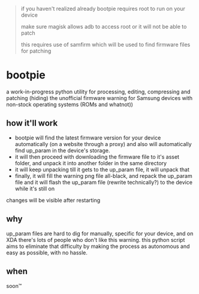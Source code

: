 > if you haven't realized already bootpie requires root to run on your device
> 
> make sure magisk allows adb to access root or it will not be able to patch
> 
> this requires use of samfirm which will be used to find firmware files for patching

# bootpie

a work-in-progress python utility for processing, editing, compressing and patching (hiding) the unofficial firmware warning for Samsung devices with non-stock operating systems (ROMs and whatnot))

## how it'll work
- bootpie will find the latest firmware version for your device automatically (on a website through a proxy) and also will automatically find up_param in the device's storage.
- it will then proceed with downloading the firmware file to it's asset folder, and unpack it into another folder in the same directory
- it will keep unpacking till it gets to the up_param file, it will unpack that
- finally, it will fill the warning png file all-black, and repack the up_param file and it will flash the up_param file (rewrite technically?) to the device while it's still on 

changes will be visible after restarting

## why

up_param files are hard to dig for manually, specific for your device, and on XDA there's lots of people who don't like this warning. 
this python script aims to eliminate that difficulty by making the process as autonomous and easy as possible, with no hassle.

## when

soon™
